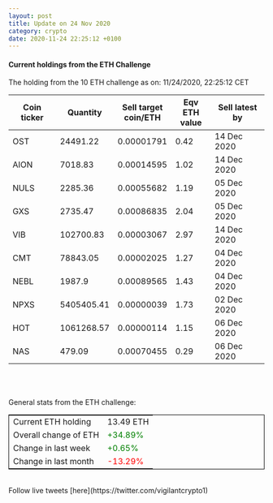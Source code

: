 ```yaml
---
layout: post
title: Update on 24 Nov 2020
category: crypto
date: 2020-11-24 22:25:12 +0100
---
```

<!-- Global site tag (gtag.js) - Google Analytics -->
<script async src="https://www.googletagmanager.com/gtag/js?id=UA-103831149-5"></script>
<script>
  window.dataLayer = window.dataLayer || [];
  function gtag(){dataLayer.push(arguments);}
  gtag('js', new Date());

  gtag('config', 'UA-103831149-5');
</script>


#### Current holdings from the ETH Challenge

The holding from the 10 ETH challenge as on: 11/24/2020, 22:25:12 CET

|Coin ticker|Quantity|Sell target<br>coin/ETH|Eqv ETH<br>value|Sell latest by|
|-----------|--------|-----------|-----------|--------------|
OST|24491.22|  0.00001791|0.42|14 Dec 2020|
AION|7018.83|  0.00014595|1.02|14 Dec 2020|
NULS|2285.36|  0.00055682|1.19|05 Dec 2020|
GXS|2735.47|  0.00086835|2.04|05 Dec 2020|
VIB|102700.83|  0.00003067|2.97|14 Dec 2020|
CMT|78843.05|  0.00002025|1.27|04 Dec 2020|
NEBL|1987.9|  0.00089565|1.43|04 Dec 2020|
NPXS|5405405.41|  0.00000039|1.73|02 Dec 2020|
HOT|1061268.57|  0.00000114|1.15|06 Dec 2020|
NAS|479.09|  0.00070455|0.29|06 Dec 2020|

<br>
<br>
<br>
General stats from the ETH challenge:

<table style="border:1px solid black;margin-left:auto;margin-right:auto;">
	<tbody>
	<tr>
		<td>Current ETH holding</td>
		<td>     13.49 ETH</td>
	</tr>
	<tr>
		<td>Overall change of ETH</td>
		<td><font color="green">+34.89%</font></td>
	</tr>
	<tr>
		<td>Change in last week</td>
		<td><font color="green">+0.65%</font></td>
	</tr>
	<tr>
		<td>Change in last month</td>
		<td><font color="red">-13.29%</font></td>
	</tr>
	</tbody>
</table>

<br>
Follow live tweets [here](https://twitter.com/vigilantcrypto1)
<br>
<br>